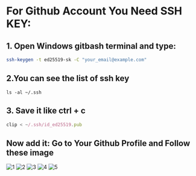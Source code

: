 
# For Github Account You Need SSH KEY:

## 1. Open Windows gitbash terminal and type:

```bash
ssh-keygen -t ed25519-sk -C "your_email@example.com"
```

## 2.You can see the list of ssh key

```
ls -al ~/.ssh
```

## 3. Save it like ctrl + c

```js
clip < ~/.ssh/id_ed25519.pub
```

## Now add it: Go to Your Github Profile and Follow these image
![1](https://github.com/maainul/FullStackThings/assets/22665629/1aba2af6-2469-44cc-b5b2-0c2fad40364a)
![2](https://github.com/maainul/FullStackThings/assets/22665629/2230efa2-71bb-46f8-983e-281e825f551f)
![3](https://github.com/maainul/FullStackThings/assets/22665629/6141082f-21a5-44d1-ab4d-7f457ae1f437)
![4](https://github.com/maainul/FullStackThings/assets/22665629/a136b7bb-8dd6-4959-bcc3-3648b6cc5c91)
![5](https://github.com/maainul/FullStackThings/assets/22665629/f9cd57ab-7e2c-46a0-9c5f-0fc5e0a40241)


